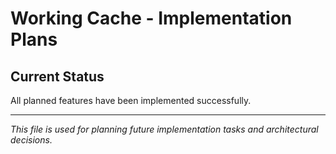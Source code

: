 # Working Cache - Implementation Plans

## Current Status
All planned features have been implemented successfully.

---

*This file is used for planning future implementation tasks and architectural decisions.*
